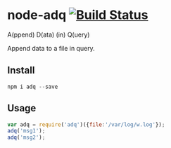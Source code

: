 node-adq  [![Build Status](https://travis-ci.org/Bacra/node-adq.svg?branch=master)](https://travis-ci.org/Bacra/node-adq)
==================

A(ppend) D(ata) (in) Q(uery)

Append data to a file in query.

## Install

```
npm i adq --save
```

## Usage

```javascript
var adq = require('adq')({file:'/var/log/w.log'});
adq('msg1');
adq('msg2');
```
